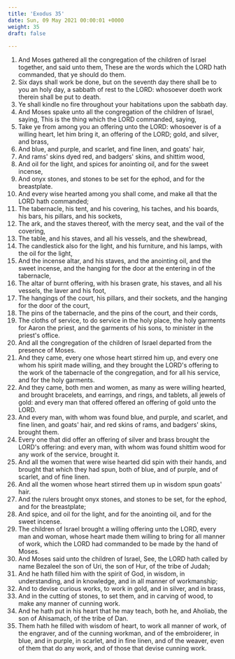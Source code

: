 ```yaml
---
title: 'Exodus 35'
date: Sun, 09 May 2021 00:00:01 +0000
weight: 35
draft: false
  
---
```


1. And Moses gathered all the congregation of the children of Israel together, and said unto them, These are the words which the LORD hath commanded, that ye should do them.
2. Six days shall work be done, but on the seventh day there shall be to you an holy day, a sabbath of rest to the LORD: whosoever doeth work therein shall be put to death.
3. Ye shall kindle no fire throughout your habitations upon the sabbath day.
4. And Moses spake unto all the congregation of the children of Israel, saying, This is the thing which the LORD commanded, saying,
5. Take ye from among you an offering unto the LORD: whosoever is of a willing heart, let him bring it, an offering of the LORD; gold, and silver, and brass,
6. And blue, and purple, and scarlet, and fine linen, and goats' hair,
7. And rams' skins dyed red, and badgers' skins, and shittim wood,
8. And oil for the light, and spices for anointing oil, and for the sweet incense,
9. And onyx stones, and stones to be set for the ephod, and for the breastplate.
10. And every wise hearted among you shall come, and make all that the LORD hath commanded;
11. The tabernacle, his tent, and his covering, his taches, and his boards, his bars, his pillars, and his sockets,
12. The ark, and the staves thereof, with the mercy seat, and the vail of the covering,
13. The table, and his staves, and all his vessels, and the shewbread,
14. The candlestick also for the light, and his furniture, and his lamps, with the oil for the light,
15. And the incense altar, and his staves, and the anointing oil, and the sweet incense, and the hanging for the door at the entering in of the tabernacle,
16. The altar of burnt offering, with his brasen grate, his staves, and all his vessels, the laver and his foot,
17. The hangings of the court, his pillars, and their sockets, and the hanging for the door of the court,
18. The pins of the tabernacle, and the pins of the court, and their cords,
19. The cloths of service, to do service in the holy place, the holy garments for Aaron the priest, and the garments of his sons, to minister in the priest's office.
20. And all the congregation of the children of Israel departed from the presence of Moses.
21. And they came, every one whose heart stirred him up, and every one whom his spirit made willing, and they brought the LORD's offering to the work of the tabernacle of the congregation, and for all his service, and for the holy garments.
22. And they came, both men and women, as many as were willing hearted, and brought bracelets, and earrings, and rings, and tablets, all jewels of gold: and every man that offered offered an offering of gold unto the LORD.
23. And every man, with whom was found blue, and purple, and scarlet, and fine linen, and goats' hair, and red skins of rams, and badgers' skins, brought them.
24. Every one that did offer an offering of silver and brass brought the LORD's offering: and every man, with whom was found shittim wood for any work of the service, brought it.
25. And all the women that were wise hearted did spin with their hands, and brought that which they had spun, both of blue, and of purple, and of scarlet, and of fine linen.
26. And all the women whose heart stirred them up in wisdom spun goats' hair.
27. And the rulers brought onyx stones, and stones to be set, for the ephod, and for the breastplate;
28. And spice, and oil for the light, and for the anointing oil, and for the sweet incense.
29. The children of Israel brought a willing offering unto the LORD, every man and woman, whose heart made them willing to bring for all manner of work, which the LORD had commanded to be made by the hand of Moses.
30. And Moses said unto the children of Israel, See, the LORD hath called by name Bezaleel the son of Uri, the son of Hur, of the tribe of Judah;
31. And he hath filled him with the spirit of God, in wisdom, in understanding, and in knowledge, and in all manner of workmanship;
32. And to devise curious works, to work in gold, and in silver, and in brass,
33. And in the cutting of stones, to set them, and in carving of wood, to make any manner of cunning work.
34. And he hath put in his heart that he may teach, both he, and Aholiab, the son of Ahisamach, of the tribe of Dan.
35. Them hath he filled with wisdom of heart, to work all manner of work, of the engraver, and of the cunning workman, and of the embroiderer, in blue, and in purple, in scarlet, and in fine linen, and of the weaver, even of them that do any work, and of those that devise cunning work.
